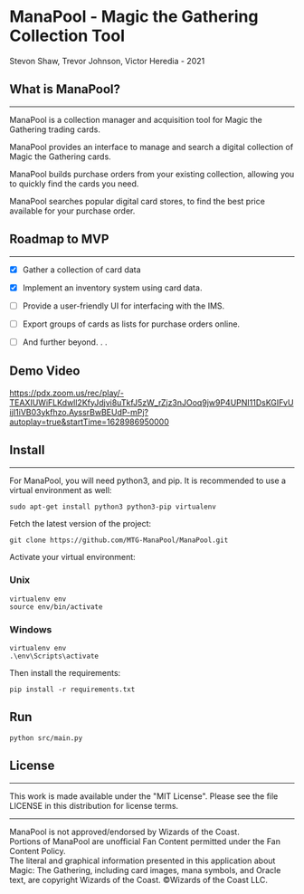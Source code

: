 # ManaPool - Magic the Gathering Collection Tool

Stevon Shaw, Trevor Johnson, Victor Heredia  - 2021

## What is ManaPool?

- - -

ManaPool is a collection manager and acquisition tool for Magic the Gathering trading cards.

ManaPool provides an interface to manage and search a digital collection of Magic the Gathering cards.

ManaPool builds purchase orders from your existing collection, allowing you to quickly find the cards you need.

ManaPool searches popular digital card stores, to find the best price available for your purchase order.


## Roadmap to MVP

---

- [x] Gather a collection of card data

- [x] Implement an inventory system using card data.

- [ ] Provide a user-friendly UI for interfacing with the IMS.

- [ ] Export groups of cards as lists for purchase orders online.

- [ ] And further beyond. . .


## Demo Video

https://pdx.zoom.us/rec/play/-TEAXIUWiFLKdwll2KfyJdjvi8uTkfJ5zW_rZjz3nJOoq9jw9P4UPNI11DsKGIFvUijI1iVB03ykfhzo.AyssrBwBEUdP-mPj?autoplay=true&startTime=1628986950000

## Install

- - -

For ManaPool, you will need python3, and pip. It is recommended to use a virtual environment as well:

    sudo apt-get install python3 python3-pip virtualenv

Fetch the latest version of the project:

    git clone https://github.com/MTG-ManaPool/ManaPool.git

Activate your virtual environment:

### Unix

    virtualenv env
    source env/bin/activate

### Windows

    virtualenv env
    .\env\Scripts\activate

Then install the requirements:

    pip install -r requirements.txt

## Run

    python src/main.py

## License

- - -
This work is made available under the "MIT License".
Please see the file LICENSE in this distribution for license terms.
- - -

ManaPool is not approved/endorsed by Wizards of the Coast.  
Portions of ManaPool are unofficial Fan Content permitted under the Fan Content Policy.  
The literal and graphical information presented in this application about Magic: The Gathering, including card images, mana symbols, and Oracle text, are copyright Wizards of the Coast.  ©Wizards of the Coast LLC. 
